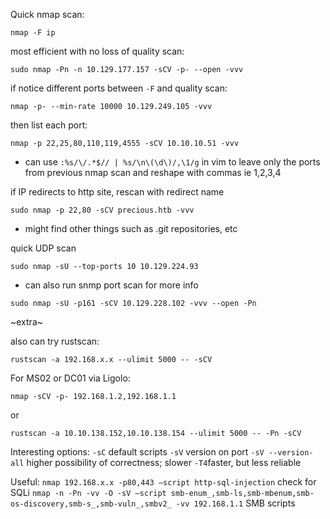 Quick nmap scan:
```
nmap -F ip
```

most efficient with no loss of quality scan:
```
sudo nmap -Pn -n 10.129.177.157 -sCV -p- --open -vvv
```

if notice different ports between `-F` and quality scan:
```
nmap -p- --min-rate 10000 10.129.249.105 -vvv
```
then list each port:
```
nmap -p 22,25,80,110,119,4555 -sCV 10.10.10.51 -vvv
```
- can use `:%s/\/.*$// | %s/\n\(\d\)/,\1/g` in vim to leave only the ports from previous nmap scan and reshape with commas ie 1,2,3,4

if IP redirects to http site, rescan with redirect name
```
sudo nmap -p 22,80 -sCV precious.htb -vvv
```
- might find other things such as .git repositories, etc

quick UDP scan
```
sudo nmap -sU --top-ports 10 10.129.224.93
```
- can also run snmp port scan for more info
```
sudo nmap -sU -p161 -sCV 10.129.228.102 -vvv --open -Pn
```

~extra~

also can try rustscan:
```
rustscan -a 192.168.x.x --ulimit 5000 -- -sCV
```


For MS02 or DC01 via Ligolo:
```
nmap -sCV -p- 192.168.1.2,192.168.1.1
```
or
```
rustscan -a 10.10.138.152,10.10.138.154 --ulimit 5000 -- -Pn -sCV
```


Interesting options:
`-sC` default scripts
`-sV` version on port
`-sV --version-all` higher possibility of correctness; slower
`-T4`faster, but less reliable

Useful:
`nmap 192.168.x.x -p80,443 –script http-sql-injection` check for SQLi
`nmap -n -Pn -vv -O -sV –script smb-enum_,smb-ls,smb-mbenum,smb-os-discovery,smb-s_,smb-vuln_,smbv2_ -vv 192.168.1.1` SMB scripts


